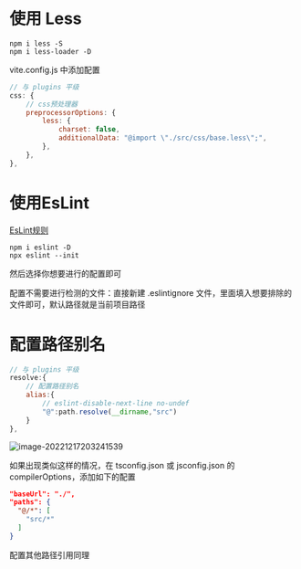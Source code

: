 # 使用 Less

```shell
npm i less -S
npm i less-loader -D
```

vite.config.js 中添加配置

```js
// 与 plugins 平级
css: {
    // css预处理器
    preprocessorOptions: {
        less: {
            charset: false,
            additionalData: "@import \"./src/css/base.less\";",
        },
    },
},
```

# 使用EsLint

[EsLint规则](https://eslint.bootcss.com/docs/rules/)

```shell
npm i eslint -D
npx eslint --init
```

然后选择你想要进行的配置即可

配置不需要进行检测的文件：直接新建 .eslintignore 文件，里面填入想要排除的文件即可，默认路径就是当前项目路径

# 配置路径别名

```js
// 与 plugins 平级
resolve:{
    // 配置路径别名
    alias:{
        // eslint-disable-next-line no-undef
        "@":path.resolve(__dirname,"src")
    }
},
```

![image-20221217203241539](https://sm-1301822562.cos.ap-nanjing.myqcloud.com/myTypora/image-20221217203241539.png)

如果出现类似这样的情况，在 tsconfig.json 或 jsconfig.json 的 compilerOptions，添加如下的配置

```json	
"baseUrl": "./",
"paths": {
  "@/*": [
    "src/*"
  ]
}
```

配置其他路径引用同理